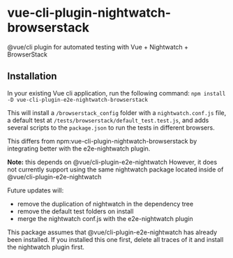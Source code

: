 # vue-cli-plugin-nightwatch-browserstack

@vue/cli plugin for automated testing with Vue + Nightwatch + BrowserStack

## Installation

In your existing Vue cli application, run the following command:
`npm install -D vue-cli-plugin-e2e-nightwatch-browserstack`

This will install a `/browserstack_config` folder with a `nightwatch.conf.js` file, a default test at `/tests/browserstack/default_test.test.js`, and adds several scripts to the `package.json` to run the tests in different browsers.

This differs from npm:vue-cli-plugin-nightwatch-browserstack by integrating better with the e2e-nightwatch plugin.

**Note:** this depends on @vue/cli-plugin-e2e-nightwatch
However, it does not currently support using the same nightwatch package located inside of @vue/cli-plugin-e2e-nightwatch

Future updates will:

* remove the duplication of nightwatch in the dependency tree
* remove the default test folders on install
* merge the nightwatch conf.js with the e2e-nightwatch plugin

This package assumes that @vue/cli-plugin-e2e-nightwatch has already been installed. If you installed this one first, delete all traces of it and install the nightwatch plugin first.
